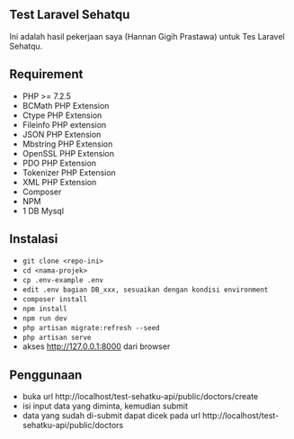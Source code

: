 ## Test Laravel Sehatqu

Ini adalah hasil pekerjaan saya (Hannan Gigih Prastawa) untuk Tes Laravel Sehatqu.

## Requirement
-   PHP >= 7.2.5
-   BCMath PHP Extension
-   Ctype PHP Extension
-   Fileinfo PHP extension
-   JSON PHP Extension
-   Mbstring PHP Extension
-   OpenSSL PHP Extension
-   PDO PHP Extension
-   Tokenizer PHP Extension
-   XML PHP Extension
-   Composer
-   NPM
-   1 DB Mysql

## Instalasi

-   `git clone <repo-ini>`
-   `cd <nama-projek>`
-   `cp .env-example .env`
-   `edit .env bagian DB_xxx, sesuaikan dengan kondisi environment`
-   `composer install`
-   `npm install`
-   `npm run dev`
-   `php artisan migrate:refresh --seed`
-   `php artisan serve`
-   akses http://127.0.0.1:8000 dari browser


## Penggunaan
-   buka url http://localhost/test-sehatku-api/public/doctors/create 
-   isi input data yang diminta, kemudian submit
-   data yang sudah di-submit dapat dicek pada url http://localhost/test-sehatku-api/public/doctors

